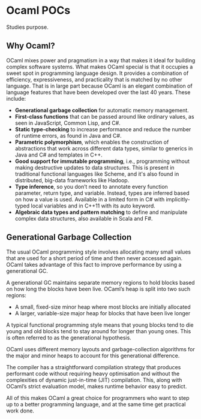 # Ocaml POCs

Studies purpose.


## Why Ocaml?
OCaml mixes power and pragmatism in a way that makes it ideal for building complex software systems. 
What makes OCaml special is that it occupies a sweet spot in programming language design. 
It provides a combination of efficiency, expressiveness, and practicality that is matched by no other language. 
That is in large part because OCaml is an elegant combination of language features that have been developed over the last 40 years. 
These include:

- **Generational garbage collection** for automatic memory management.
- **First-class functions** that can be passed around like ordinary values, as seen in JavaScript, Common Lisp, and C#.
- **Static type-checking** to increase performance and reduce the number of runtime errors, as found in Java and C#.
- **Parametric polymorphism**, which enables the construction of abstractions that work across different data types, similar to generics in Java and C# and templates in C++.
- **Good support for immutable programming**, i.e., programming without making destructive updates to data structures. This is present in traditional functional languages like Scheme, and it's also found in distributed, big-data frameworks like Hadoop.
- **Type inference**, so you don’t need to annotate every function parameter, return type, and variable. Instead, types are inferred based on how a value is used. Available in a limited form in C# with implicitly-typed local variables and in C++11 with its auto keyword.
- **Algebraic data types and pattern matching** to define and manipulate complex data structures, also available in Scala and F#.

## Generational Garbage Collection
The usual OCaml programming style involves allocating many small values that are used for a short period of time and then never accessed again. OCaml takes advantage of this fact to improve performance by using a generational GC.

A generational GC maintains separate memory regions to hold blocks based on how long the blocks have been live. OCaml’s heap is split into two such regions:

- A small, fixed-size minor heap where most blocks are initially allocated
- A larger, variable-size major heap for blocks that have been live longer

A typical functional programming style means that young blocks tend to die young and old blocks tend to stay around for longer than young ones. This is often referred to as the generational hypothesis.

OCaml uses different memory layouts and garbage-collection algorithms for the major and minor heaps to account for this generational difference.

The compiler has a straightforward compilation strategy that produces performant code without requiring heavy optimisation and without the complexities of dynamic just-in-time (JIT) compilation. 
This, along with OCaml’s strict evaluation model, makes runtime behavior easy to predict. 

All of this makes OCaml a great choice for programmers who want to step up to a better programming language, and at the same time get practical work done. 
